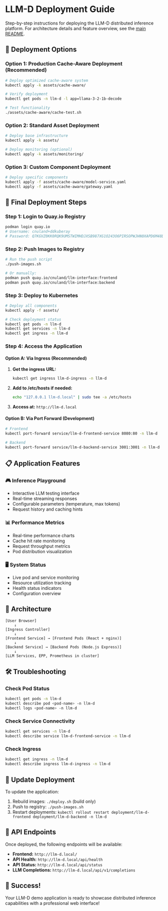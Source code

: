 # LLM-D Deployment Guide

Step-by-step instructions for deploying the LLM-D distributed inference platform. For architecture details and feature overview, see the [main README](README.md).

## 🚀 Deployment Options

### Option 1: Production Cache-Aware Deployment (Recommended)
```bash
# Deploy optimized cache-aware system
kubectl apply -k assets/cache-aware/

# Verify deployment
kubectl get pods -n llm-d -l app=llama-3-2-1b-decode

# Test functionality
./assets/cache-aware/cache-test.sh
```

### Option 2: Standard Asset Deployment
```bash
# Deploy base infrastructure
kubectl apply -k assets/

# Deploy monitoring (optional)
kubectl apply -k assets/monitoring/
```

### Option 3: Custom Component Deployment
```bash
# Deploy specific components
kubectl apply -f assets/cache-aware/model-service.yaml
kubectl apply -f assets/cache-aware/gateway.yaml
```

## 🚀 Final Deployment Steps

### Step 1: Login to Quay.io Registry
```bash
podman login quay.io
# Username: cnuland+ddkuberay
# Password: Q7KGVZ0KK0RQK9UMSTWIMHDJXSB987XG1O243O6PIRSOPWJHN0XAPD6M48DKWZ33
```

### Step 2: Push Images to Registry
```bash
# Run the push script
./push-images.sh

# Or manually:
podman push quay.io/cnuland/llm-interface:frontend
podman push quay.io/cnuland/llm-interface:backend
```

### Step 3: Deploy to Kubernetes
```bash
# Deploy all components
kubectl apply -f assets/

# Check deployment status
kubectl get pods -n llm-d
kubectl get services -n llm-d
kubectl get ingress -n llm-d
```

### Step 4: Access the Application

#### Option A: Via Ingress (Recommended)
1. **Get the ingress URL:**
   ```bash
   kubectl get ingress llm-d-ingress -n llm-d
   ```

2. **Add to /etc/hosts if needed:**
   ```bash
   echo "127.0.0.1 llm-d.local" | sudo tee -a /etc/hosts
   ```

3. **Access at:** `http://llm-d.local`

#### Option B: Via Port Forward (Development)
```bash
# Frontend
kubectl port-forward service/llm-d-frontend-service 8080:80 -n llm-d

# Backend  
kubectl port-forward service/llm-d-backend-service 3001:3001 -n llm-d
```

## 📋 Application Features

### 🎮 Inference Playground
- Interactive LLM testing interface
- Real-time streaming responses
- Configurable parameters (temperature, max tokens)
- Request history and caching hints

### 📊 Performance Metrics
- Real-time performance charts
- Cache hit rate monitoring
- Request throughput metrics
- Pod distribution visualization

### 🖥️ System Status
- Live pod and service monitoring
- Resource utilization tracking
- Health status indicators
- Configuration overview

## 🔧 Architecture

```
[User Browser] 
    ↓
[Ingress Controller]
    ↓
[Frontend Service] → [Frontend Pods (React + nginx)]
    ↓
[Backend Service] → [Backend Pods (Node.js Express)]
    ↓
[LLM Services, EPP, Prometheus in cluster]
```

## 🛠️ Troubleshooting

### Check Pod Status
```bash
kubectl get pods -n llm-d
kubectl describe pod <pod-name> -n llm-d
kubectl logs <pod-name> -n llm-d
```

### Check Service Connectivity
```bash
kubectl get services -n llm-d
kubectl describe service llm-d-frontend-service -n llm-d
```

### Check Ingress
```bash
kubectl get ingress -n llm-d
kubectl describe ingress llm-d-ingress -n llm-d
```

## 🔄 Update Deployment
To update the application:
1. Rebuild images: `./deploy.sh` (build only)
2. Push to registry: `./push-images.sh`
3. Restart deployments: `kubectl rollout restart deployment/llm-d-frontend deployment/llm-d-backend -n llm-d`

## 📡 API Endpoints
Once deployed, the following endpoints will be available:

- **Frontend:** `http://llm-d.local/`
- **API Health:** `http://llm-d.local/api/health`
- **API Status:** `http://llm-d.local/api/status`
- **LLM Completions:** `http://llm-d.local/api/v1/completions`

## 🎉 Success!
Your LLM-D demo application is ready to showcase distributed inference capabilities with a professional web interface!
